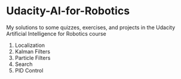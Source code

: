 # Udacity-AI-for-Robotics
My solutions to some quizzes, exercises, and projects in the Udacity Artificial Intelligence for Robotics course

1. Localization
2. Kalman Filters
3. Particle Filters
4. Search
5. PID Control